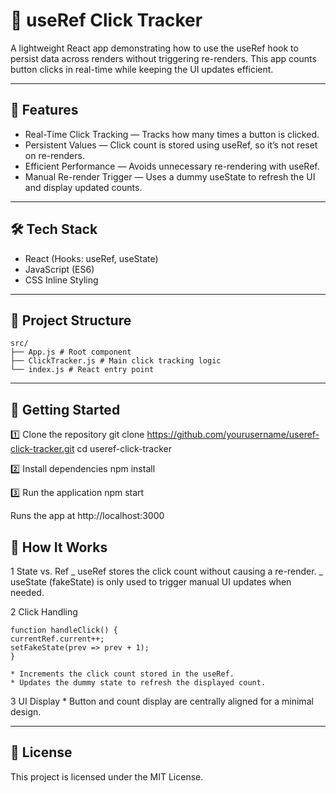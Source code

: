 # 🔁 useRef Click Tracker

A lightweight React app demonstrating how to use the useRef hook to persist data across renders without triggering re-renders. This app counts button clicks in real-time while keeping the UI updates efficient.

---

## 📌 Features

- Real-Time Click Tracking — Tracks how many times a button is clicked.
- Persistent Values — Click count is stored using useRef, so it’s not reset on re-renders.
- Efficient Performance — Avoids unnecessary re-rendering with useRef.
- Manual Re-render Trigger — Uses a dummy useState to refresh the UI and display updated counts.

---

## 🛠️ Tech Stack

- React (Hooks: useRef, useState)
- JavaScript (ES6)
- CSS Inline Styling

---

## 📂 Project Structure

```
src/
├── App.js # Root component
├── ClickTracker.js # Main click tracking logic
└── index.js # React entry point
```

---

## 🚀 Getting Started

1️⃣ Clone the repository
git clone https://github.com/yourusername/useref-click-tracker.git
cd useref-click-tracker

2️⃣ Install dependencies
npm install

3️⃣ Run the application
npm start

Runs the app at http://localhost:3000

## 📖 How It Works

1 State vs. Ref
_ useRef stores the click count without causing a re-render.
_ useState (fakeState) is only used to trigger manual UI updates when needed.

2 Click Handling

```
function handleClick() {
currentRef.current++;
setFakeState(prev => prev + 1);
}
```

    * Increments the click count stored in the useRef.
    * Updates the dummy state to refresh the displayed count.

3 UI Display \* Button and count display are centrally aligned for a minimal design.

---

## 📜 License

This project is licensed under the MIT License.
